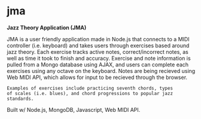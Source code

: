 # jma

<strong>Jazz Theory Application (JMA)</strong>

JMA is a user friendly application made in Node.js that connects to a MIDI controller (i.e. keyboard) and takes users 
through exercises based around jazz theory. Each exercise tracks active notes, correct/incorrect notes, as well as
time it took to finish and accuracy. Exercise and note information is pulled from a Mongo database using AJAX, and users
can complete each exercises using any octave on the keyboard. Notes are being recieved using Web MIDI API, 
which allows for input to be recieved through the browser.

<code>Examples of exercises include practicing seventh chords, types of scales (i.e. blues), and chord progressions to
popular jazz standards.</code>

Built w/ Node.js, MongoDB, Javascript, Web MIDI API.
